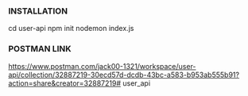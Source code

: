 ### INSTALLATION

cd user-api
npm init
nodemon index.js



### POSTMAN LINK

https://www.postman.com/jack00-1321/workspace/user-api/collection/32887219-30ecd57d-dcdb-43bc-a583-b953ab555b91?action=share&creator=32887219#   u s e r _ a p i  
 
